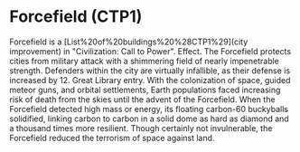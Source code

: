 # Forcefield (CTP1)

Forcefield is a [List%20of%20buildings%20%28CTP1%29](city improvement) in "Civilization: Call to Power".
Effect.
The Forcefield protects cities from military attack with a shimmering field of nearly impenetrable strength. Defenders within the city are virtually infallible, as their defense is increased by 12.
Great Library entry.
With the colonization of space, guided meteor guns, and orbital settlements, Earth populations faced increasing risk of death from the skies until the advent of the Forcefield. When the Forcefield detected high mass or energy, its floating carbon-60 buckyballs solidified, linking carbon to carbon in a solid dome as hard as diamond and a thousand times more resilient. Though certainly not invulnerable, the Forcefield reduced the terrorism of space against land.